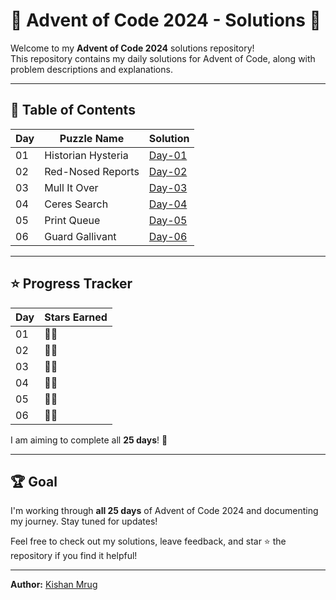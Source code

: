 # 🎄 Advent of Code 2024 - Solutions 🎄

Welcome to my **Advent of Code 2024** solutions repository!  
This repository contains my daily solutions for Advent of Code, along with problem descriptions and explanations.

---

## 📜 Table of Contents

| Day | Puzzle Name        | Solution          |
| --- | ------------------ | ----------------- |
| 01  | Historian Hysteria | [Day-01](Day-01/) |
| 02  | Red-Nosed Reports  | [Day-02](Day-02/) |
| 03  | Mull It Over       | [Day-03](Day-03/) |
| 04  | Ceres Search       | [Day-04](Day-04/) |
| 05  | Print Queue        | [Day-05](Day-05/) |
| 06  | Guard Gallivant    | [Day-06](Day-06/) |

---

## ⭐ Progress Tracker

| Day | Stars Earned |
| --- | ------------ |
| 01  | 🌟🌟           |
| 02  | 🌟🌟           |
| 03  | 🌟🌟           |
| 04  | 🌟🌟           |
| 05  | 🌟🌟           |
| 06  | 🌟🌟           |

I am aiming to complete all **25 days**! 🚀

---

## 🏆 Goal
I'm working through **all 25 days** of Advent of Code 2024 and documenting my journey. Stay tuned for updates!

Feel free to check out my solutions, leave feedback, and star ⭐ the repository if you find it helpful!

---

**Author:** [Kishan Mrug](https://www.linkedin.com/in/kishan-mrug/)